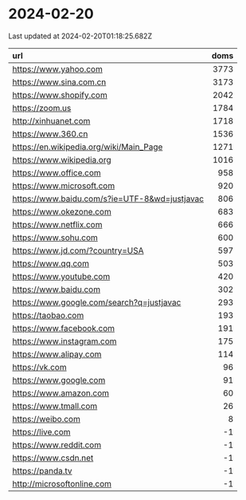 # 2024-02-20

<!-- BEGIN -->
Last updated at 2024-02-20T01:18:25.682Z

url | doms
:- | -:
https://www.yahoo.com | 3773
https://www.sina.com.cn | 3173
https://www.shopify.com | 2042
https://zoom.us | 1784
http://xinhuanet.com | 1718
https://www.360.cn | 1536
https://en.wikipedia.org/wiki/Main_Page | 1271
https://www.wikipedia.org | 1016
https://www.office.com | 958
https://www.microsoft.com | 920
https://www.baidu.com/s?ie=UTF-8&wd=justjavac | 806
https://www.okezone.com | 683
https://www.netflix.com | 666
https://www.sohu.com | 600
https://www.jd.com/?country=USA | 597
https://www.qq.com | 503
https://www.youtube.com | 420
https://www.baidu.com | 302
https://www.google.com/search?q=justjavac | 293
https://taobao.com | 193
https://www.facebook.com | 191
https://www.instagram.com | 175
https://www.alipay.com | 114
https://vk.com | 96
https://www.google.com | 91
https://www.amazon.com | 60
https://www.tmall.com | 26
https://weibo.com | 8
https://live.com | -1
https://www.reddit.com | -1
https://www.csdn.net | -1
https://panda.tv | -1
http://microsoftonline.com | -1
<!-- END -->
